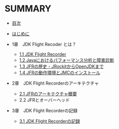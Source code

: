 # SUMMARY

* [目次](README.md)

* [はじめに](preface.md)

* 1章　JDK Flight Recoder とは？
  * [1.1 JDK Flight Recorder](01/01-what_is_JFR.md)
  * [1.2 Javaにおけるパフォーマンス分析と障害診断](01/02-other_tools.md)
  * [1.3 JFRの歴史 - JRockitからOpenJDKまで](01/03-history_of_jfr.md)
  * [1.4 JFRの動作環境とJMCのインストール](01/04-install_jmc.md)

* 2章　JDK Flight Recorderのアーキテクチャ
  * [2.1 JFRのアーキテクチャ概要](02/01-jfr-architecture.md)
  * 2.2 JFRとオーバーヘッド

* 3章　JDK Flight Recorderの記録
  * [3.1 JDK Flight Recorderの記録](03/01-recording-jfr.md)

